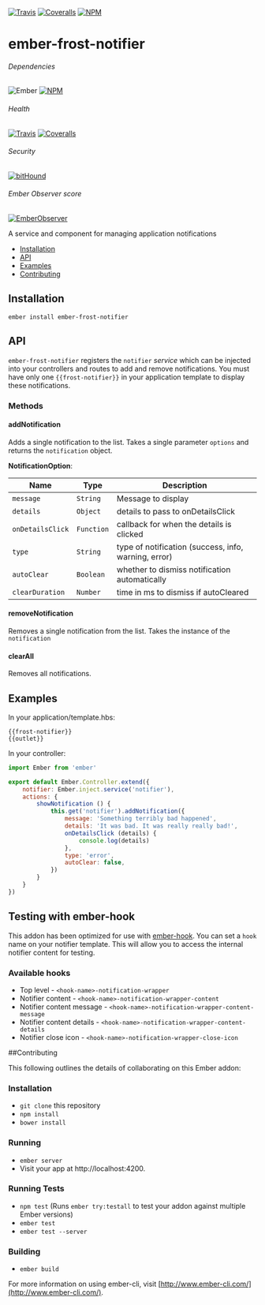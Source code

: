 [ci-img]: https://img.shields.io/travis/ciena-frost/ember-frost-notifier.svg "Travis CI Build Status"
[ci-url]: https://travis-ci.org/ciena-frost/ember-frost-notifier

[cov-img]: https://img.shields.io/coveralls/ciena-frost/ember-frost-notifier.svg "Coveralls Code Coverage"
[cov-url]: https://coveralls.io/github/ciena-frost/ember-frost-notifier

[npm-img]: https://img.shields.io/npm/v/ember-frost-notifier.svg "NPM Version"
[npm-url]: https://www.npmjs.com/package/ember-frost-notifier

[ember-observer-badge]: http://emberobserver.com/badges/ember-frost-notifier.svg "Ember Observer score"
[ember-observer-badge-url]: http://emberobserver.com/addons/ember-frost-notifier

[ember-img]: https://img.shields.io/badge/ember-2.3+-orange.svg "Ember 2.3+"

[![Travis][ci-img]][ci-url] [![Coveralls][cov-img]][cov-url] [![NPM][npm-img]][npm-url]

[bithound-img]: https://www.bithound.io/github/ciena-frost/ember-frost-notifier/badges/score.svg "bitHound"
[bithound-url]: https://www.bithound.io/github/ciena-frost/ember-frost-notifier

# ember-frost-notifier
###### Dependencies

![Ember][ember-img]
[![NPM][npm-img]][npm-url]

###### Health

[![Travis][ci-img]][ci-url]
[![Coveralls][cov-img]][cov-url]

###### Security

[![bitHound][bithound-img]][bithound-url]

###### Ember Observer score
[![EmberObserver][ember-observer-badge]][ember-observer-badge-url]

A service and component for managing application notifications

 * [Installation](#Installation)
 * [API](#API)
 * [Examples](#Examples)
 * [Contributing](#Contributing)

## Installation

```
ember install ember-frost-notifier
```

## API

`ember-frost-notifier` registers the `notifier` *service* which can be injected into your controllers and routes to add and remove notifications.  You must have only one `{{frost-notifier}}` in your application template to display these notifications.

### Methods

#### addNotification

Adds a single notification to the list. Takes a single parameter `options` and returns the `notification` object.

**NotificationOption**:

| Name | Type | Description |
| --------- | ----- | ----------- |
| `message` | `String` | Message to display |
| `details` | `Object` | details to pass to onDetailsClick |
| `onDetailsClick` | `Function` | callback for when the details is clicked |
| `type` | `String` | type of notification (success, info, warning, error) |
| `autoClear` | `Boolean` | whether to dismiss notification automatically |
| `clearDuration` | `Number` | time in ms to dismiss if autoCleared |

#### removeNotification

Removes a single notification from the list. Takes the instance of the `notification`

#### clearAll

Removes all notifications.

## Examples

In your application/template.hbs:

```
{{frost-notifier}}
{{outlet}}
```

In your controller:

```javascript
import Ember from 'ember'

export default Ember.Controller.extend({
	notifier: Ember.inject.service('notifier'),
	actions: {
		showNotification () {
			this.get('notifier').addNotification({
				message: 'Something terribly bad happened',
				details: 'It was bad. It was really really bad!',
				onDetailsClick (details) {
					console.log(details)
				},
				type: 'error',
				autoClear: false,
			})
		}
	}
})
```

## Testing with ember-hook
This addon has been optimized for use with [ember-hook](https://github.com/Ticketfly/ember-hook). You can set a `hook` name on your notifier template. 
This will allow you to access the internal notifier content for testing.
### Available hooks
* Top level - `<hook-name>-notification-wrapper`
* Notifier content - `<hook-name>-notification-wrapper-content`
* Notifier content message - `<hook-name>-notification-wrapper-content-message`
* Notifier content details - `<hook-name>-notification-wrapper-content-details`
* Notifier close icon - `<hook-name>-notification-wrapper-close-icon`

##Contributing

This following outlines the details of collaborating on this Ember addon:

### Installation

* `git clone` this repository
* `npm install`
* `bower install`

### Running

* `ember server`
* Visit your app at http://localhost:4200.

### Running Tests

* `npm test` (Runs `ember try:testall` to test your addon against multiple Ember versions)
* `ember test`
* `ember test --server`

### Building

* `ember build`

For more information on using ember-cli, visit [http://www.ember-cli.com/](http://www.ember-cli.com/).
